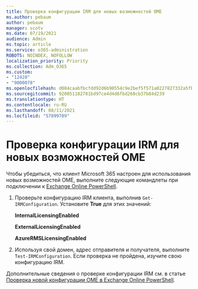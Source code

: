 ```yaml
---
title: Проверка конфигурации IRM для новых возможностей OME
ms.author: pebaum
author: pebaum
manager: scotv
ms.date: 07/19/2021
audience: Admin
ms.topic: article
ms.service: o365-administration
ROBOTS: NOINDEX, NOFOLLOW
localization_priority: Priority
ms.collection: Adm_O365
ms.custom:
- "12428"
- "9000078"
ms.openlocfilehash: d084caabfbcfdd92d6b90554c9e2bef5f571a0227827332a5fb3d710d7bc4836
ms.sourcegitcommit: 920051182781bd97ce4d4d6fbd268cb37b84d239
ms.translationtype: HT
ms.contentlocale: ru-RU
ms.lasthandoff: 08/11/2021
ms.locfileid: "57899709"
---
```

# <a name="test-irm-configuration-for-new-ome-capabilities"></a>Проверка конфигурации IRM для новых возможностей OME

Чтобы убедиться, что клиент Microsoft 365 настроен для использования новых возможностей OME, выполните следующие командлеты при подключении к [Exchange Online PowerShell](https://docs.microsoft.com/powershell/exchange/exchange-online-powershell).


1. Проверьте конфигурацию IRM клиента, выполнив `Get-IRMConfiguration`. Установите **True** для этих значений:
    
    **InternalLicensingEnabled**
    
    **ExternalLicensingEnabled**
    
    **AzureRMSLicensingEnabled**

2. Используя свой домен, адрес отправителя и получателя, выполните `Test-IRMConfiguration`. Если проверка не пройдена, изучите свою конфигурацию IRM.

Дополнительные сведения о проверке конфигурации IRM см. в статье [Проверка новой конфигурации OME в Exchange Online PowerShell](https://docs.microsoft.com/microsoft-365/compliance/set-up-new-message-encryption-capabilities#verify-new-ome-configuration-in-exchange-online-powershell).